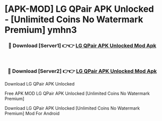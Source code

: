 # [APK-MOD] LG QPair APK Unlocked - [Unlimited Coins No Watermark Premium] ymhn3



<div align="center">
<h3>🔴 Download [Server1] 👉👉 <a href="https://momento.my/?title=LG_QPair_APK_Unlocked">LG QPair APK Unlocked Mod Apk</a></h3><br>

<h3>🔴 Download [Server2] 👉👉 <a href="https://momento.my/?title=LG_QPair_APK_Unlocked">LG QPair APK Unlocked Mod Apk</a></h3>
</div>



Download LG QPair APK Unlocked 

Free APK MOD LG QPair APK Unlocked [Unlimited Coins No Watermark Premium]

Download LG QPair APK Unlocked [Unlimited Coins No Watermark Premium] Mod For Android
